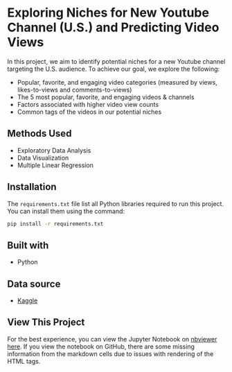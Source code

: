 # Exploring Niches for New Youtube Channel (U.S.) and Predicting Video Views
In this project, we aim to identify potential niches for a new Youtube channel targeting the U.S. audience. To achieve our goal, we explore the following:
* Popular, favorite, and engaging video categories (measured by views, likes-to-views and comments-to-views)
* The 5 most popular, favorite, and engaging videos & channels
* Factors associated with higher video view counts
* Common tags of the videos in our potential niches

## Methods Used
* Exploratory Data Analysis
* Data Visualization
* Multiple Linear Regression

## Installation
The `requirements.txt` file list all Python libraries required to run this project. You can install them using the command:
```bash
pip install -r requirements.txt
```

## Built with
* Python

## Data source
* [Kaggle](https://www.kaggle.com/datasnaek/youtube-new)

## View This Project
For the best experience, you can view the Jupyter Notebook on [nbviewer](https://nbviewer.jupyter.org/) [here](https://nbviewer.jupyter.org/github/FooEng/Youtube-US-Video-Stats-Analysis/blob/main/Youtube-US-Video-Statistics-Analysis.ipynb). If you view the notebook on GitHub, there are some missing information from the markdown cells due to issues with rendering of the HTML tags.  